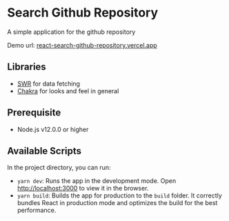 # Search Github Repository

A simple application for the github repository

Demo url: [react-search-github-repository.vercel.app](https://react-search-github-repository.vercel.app)

## Libraries

- [SWR](https://swr.vercel.app) for data fetching
- [Chakra](https://chakra-ui.com) for looks and feel in general

## Prerequisite

- Node.js v12.0.0 or higher

## Available Scripts

In the project directory, you can run:

- `yarn dev`: Runs the app in the development mode. Open [http://localhost:3000](http://localhost:3000) to view it in the browser.
- `yarn build`: Builds the app for production to the `build` folder. It correctly bundles React in production mode and optimizes the build for the best performance.

